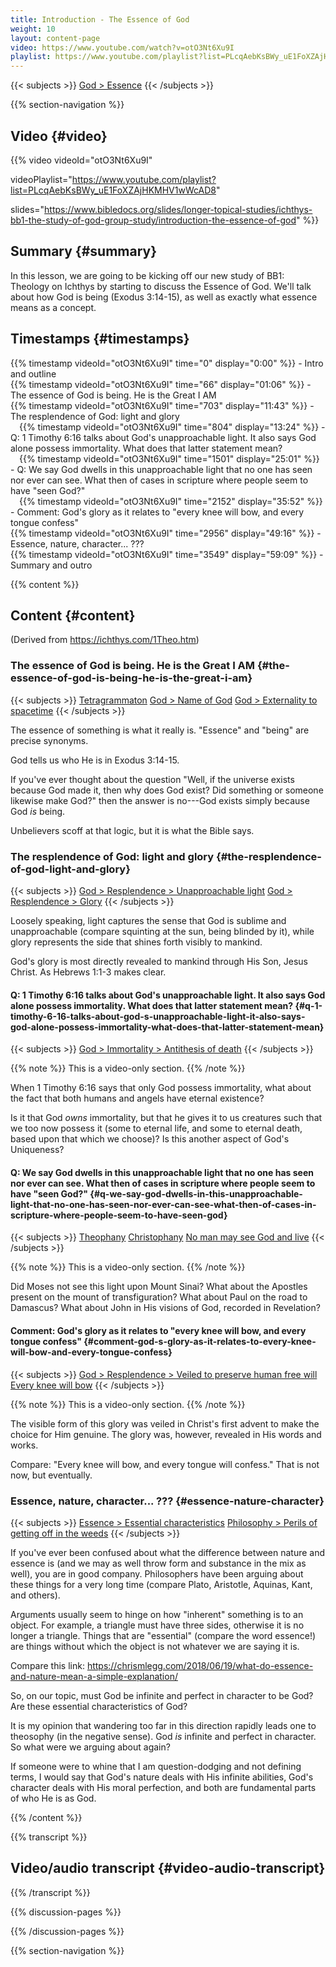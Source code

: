 ```yaml
---
title: Introduction - The Essence of God
weight: 10
layout: content-page
video: https://www.youtube.com/watch?v=otO3Nt6Xu9I
playlist: https://www.youtube.com/playlist?list=PLcqAebKsBWy_uE1FoXZAjHKMHV1wWcAD8
---
```


{{< subjects >}}
<a href="/subject-index/#god-essence">God > Essence</a>
{{< /subjects >}}

{{% section-navigation %}}

## Video {#video}

{{% video
videoId="otO3Nt6Xu9I"

videoPlaylist="https://www.youtube.com/playlist?list=PLcqAebKsBWy_uE1FoXZAjHKMHV1wWcAD8"

slides="https://www.bibledocs.org/slides/longer-topical-studies/ichthys-bb1-the-study-of-god-group-study/introduction-the-essence-of-god"
%}}

## Summary {#summary}

In this lesson, we are going to be kicking off our new study of BB1: Theology on Ichthys by starting to discuss the Essence of God. We'll talk about how God is being (Exodus 3:14-15), as well as exactly what essence means as a concept.

## Timestamps {#timestamps}

{{% timestamp videoId="otO3Nt6Xu9I" time="0" display="0:00" %}} - Intro and outline  
{{% timestamp videoId="otO3Nt6Xu9I" time="66" display="01:06" %}} - The essence of God is being. He is the Great I AM  
{{% timestamp videoId="otO3Nt6Xu9I" time="703" display="11:43" %}} - The resplendence of God: light and glory  
&emsp;{{% timestamp videoId="otO3Nt6Xu9I" time="804" display="13:24" %}} - Q: 1 Timothy 6:16 talks about God's unapproachable light. It also says God alone possess immortality. What does that latter statement mean?  
&emsp;{{% timestamp videoId="otO3Nt6Xu9I" time="1501" display="25:01" %}} - Q: We say God dwells in this unapproachable light that no one has seen nor ever can see. What then of cases in scripture where people seem to have "seen God?"  
&emsp;{{% timestamp videoId="otO3Nt6Xu9I" time="2152" display="35:52" %}} - Comment: God's glory as it relates to "every knee will bow, and every tongue confess"  
{{% timestamp videoId="otO3Nt6Xu9I" time="2956" display="49:16" %}} - Essence, nature, character... ???  
{{% timestamp videoId="otO3Nt6Xu9I" time="3549" display="59:09" %}} - Summary and outro  

{{% content %}}

## Content {#content}

(Derived from https://ichthys.com/1Theo.htm)

<!-- --- -->

### The essence of God is being. He is the Great I AM {#the-essence-of-god-is-being-he-is-the-great-i-am}

{{< subjects >}}
<a href="/subject-index/#tetragrammaton">Tetragrammaton</a>
<a href="/subject-index/#god-name-of-god">God > Name of God</a>
<a href="/subject-index/#god-externality-to-spacetime">God > Externality to spacetime</a>
{{< /subjects >}}

The essence of something is what it really is. "Essence" and "being" are precise synonyms.

God tells us who He is in Exodus 3:14-15.

If you've ever thought about the question "Well, if the universe exists because God made it, then why does God exist? Did something or someone likewise make God?" then the answer is no---God exists simply because God *is* being.

Unbelievers scoff at that logic, but it is what the Bible says.

<!-- --- -->

### The resplendence of God: light and glory {#the-resplendence-of-god-light-and-glory}

{{< subjects >}}
<a href="/subject-index/#god-resplendence-unapproachable-light">God > Resplendence > Unapproachable light</a>
<a href="/subject-index/#god-resplendence-glory">God > Resplendence > Glory</a>
{{< /subjects >}}

Loosely speaking, light captures the sense that God is sublime and unapproachable (compare squinting at the sun, being blinded by it), while glory represents the side that shines forth visibly to mankind.

God's glory is most directly revealed to mankind through His Son, Jesus Christ. As Hebrews 1:1-3 makes clear.

<!-- --- -->

#### Q: 1 Timothy 6:16 talks about God's unapproachable light. It also says God alone possess immortality. What does that latter statement mean? {#q-1-timothy-6-16-talks-about-god-s-unapproachable-light-it-also-says-god-alone-possess-immortality-what-does-that-latter-statement-mean}

{{< subjects >}}
<a href="/subject-index/#god-immortality-antithesis-of-death">God > Immortality > Antithesis of death</a>
{{< /subjects >}}

{{% note %}}
This is a video-only section.
{{% /note %}}

When 1 Timothy 6:16 says that only God possess immortality, what about the fact that both humans and angels have eternal existence?

Is it that God *owns* immortality, but that he gives it to us creatures such that we too now possess it (some to eternal life, and some to eternal death, based upon that which we choose)? Is this another aspect of God's Uniqueness?

<!-- --- -->

#### Q: We say God dwells in this unapproachable light that no one has seen nor ever can see. What then of cases in scripture where people seem to have "seen God?" {#q-we-say-god-dwells-in-this-unapproachable-light-that-no-one-has-seen-nor-ever-can-see-what-then-of-cases-in-scripture-where-people-seem-to-have-seen-god}

{{< subjects >}}
<a href="/subject-index/#theophany">Theophany</a>
<a href="/subject-index/#christophany">Christophany</a>
<a href="/subject-index/#no-man-may-see-god-and-live">No man may see God and live</a>
{{< /subjects >}}

{{% note %}}
This is a video-only section.
{{% /note %}}

Did Moses not see this light upon Mount Sinai? What about the Apostles present on the mount of transfiguration? What about Paul on the road to Damascus? What about John in His visions of God, recorded in Revelation?

<!-- --- -->

#### Comment: God's glory as it relates to "every knee will bow, and every tongue confess" {#comment-god-s-glory-as-it-relates-to-every-knee-will-bow-and-every-tongue-confess}

{{< subjects >}}
<a href="/subject-index/#god-resplendence-veiled-to-preserve-human-free-will">God > Resplendence > Veiled to preserve human free will</a>
<a href="/subject-index/#every-knee-will-bow">Every knee will bow</a>
{{< /subjects >}}

{{% note %}}
This is a video-only section.
{{% /note %}}

The visible form of this glory was veiled in Christ's first advent to make the choice for Him genuine. The glory was, however, revealed in His words and works.

Compare: "Every knee will bow, and every tongue will confess." That is not now, but eventually.

<!-- --- -->

### Essence, nature, character... ??? {#essence-nature-character}

{{< subjects >}}
<a href="/subject-index/#essence-essential-characteristics">Essence > Essential characteristics</a>
<a href="/subject-index/#philosophy-perils-of-getting-off-in-the-weeds">Philosophy > Perils of getting off in the weeds</a>
{{< /subjects >}}

If you've ever been confused about what the difference between nature and essence is (and we may as well throw form and substance in the mix as well), you are in good company. Philosophers have been arguing about these things for a very long time (compare Plato, Aristotle, Aquinas, Kant, and others).

Arguments usually seem to hinge on how "inherent" something is to an object. For example, a triangle must have three sides, otherwise it is no longer a triangle. Things that are "essential" (compare the word essence!) are things without which the object is not whatever we are saying it is.

Compare this link: https://chrismlegg.com/2018/06/19/what-do-essence-and-nature-mean-a-simple-explanation/

<!-- --- -->

So, on our topic, must God be infinite and perfect in character to be God? Are these essential characteristics of God?

It is my opinion that wandering too far in this direction rapidly leads one to theosophy (in the negative sense). God *is* infinite and perfect in character. So what were we arguing about again?

If someone were to whine that I am question-dodging and not defining terms, I would say that God's nature deals with His infinite abilities, God's character deals with His moral perfection, and both are fundamental parts of who He is as God.

{{% /content %}}

{{% transcript %}}

## Video/audio transcript {#video-audio-transcript}



{{% /transcript %}}

{{% discussion-pages %}}

{{% /discussion-pages %}}

{{% section-navigation %}}
